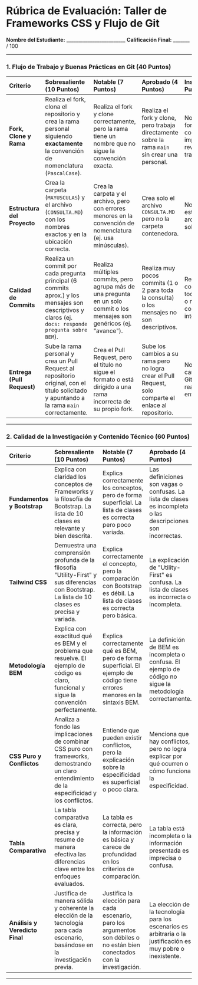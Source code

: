 # Rúbrica de Evaluación: Taller de Frameworks CSS y Flujo de Git

**Nombre del Estudiante:** _________________________
**Calificación Final:** _______ / 100

---

### 1. Flujo de Trabajo y Buenas Prácticas en Git (40 Puntos)

| Criterio | **Sobresaliente (10 Puntos)** | **Notable (7 Puntos)** | **Aprobado (4 Puntos)** | **Insuficiente (0 Puntos)** |
| :--- | :--- | :--- | :--- | :--- |
| **Fork, Clone y Rama** | Realiza el fork, clona el repositorio y crea la rama personal siguiendo **exactamente** la convención de nomenclatura (`PascalCase`). | Realiza el fork y clone correctamente, pero la rama tiene un nombre que no sigue la convención exacta. | Realiza el fork y clone, pero trabaja directamente sobre la rama `main` sin crear una personal. | No realiza el fork o clone correctamente, impidiendo la revisión del trabajo. |
| **Estructura del Proyecto** | Crea la carpeta (`MAYUSCULAS`) y el archivo (`CONSULTA.MD`) con los nombres exactos y en la ubicación correcta. | Crea la carpeta y el archivo, pero con errores menores en la convención de nomenclatura (ej. usa minúsculas). | Crea solo el archivo `CONSULTA.MD` pero no la carpeta contenedora. | No crea la estructura de archivos solicitada. |
| **Calidad de Commits** | Realiza un commit por cada pregunta principal (6 commits aprox.) y los mensajes son descriptivos y claros (ej. `docs: responde pregunta sobre BEM`). | Realiza múltiples commits, pero agrupa más de una pregunta en un solo commit o los mensajes son genéricos (ej. "avance"). | Realiza muy pocos commits (1 o 2 para toda la consulta) o los mensajes no son descriptivos. | Realiza un solo commit con todo el trabajo o no realiza commits intermedios. |
| **Entrega (Pull Request)** | Sube la rama personal y crea un Pull Request al repositorio original, con el título solicitado y apuntando a la rama `main` correctamente. | Crea el Pull Request, pero el título no sigue el formato o está dirigido a una rama incorrecta de su propio fork. | Sube los cambios a su rama pero no logra crear el Pull Request, solo comparte el enlace al repositorio. | No sube los cambios a GitHub o no realiza la entrega. |

---

### 2. Calidad de la Investigación y Contenido Técnico (60 Puntos)

| Criterio | **Sobresaliente (10 Puntos)** | **Notable (7 Puntos)** | **Aprobado (4 Puntos)** | **Insuficiente (0 Puntos)** |
| :--- | :--- | :--- | :--- | :--- |
| **Fundamentos y Bootstrap** | Explica con claridad los conceptos de Frameworks y la filosofía de Bootstrap. La lista de 10 clases es relevante y bien descrita. | Explica correctamente los conceptos, pero de forma superficial. La lista de clases es correcta pero poco variada. | Las definiciones son vagas o confusas. La lista de clases es incompleta o las descripciones son incorrectas. | Las respuestas son incorrectas, copiadas directamente de una fuente sin análisis o están incompletas. |
| **Tailwind CSS** | Demuestra una comprensión profunda de la filosofía "Utility-First" y sus diferencias con Bootstrap. La lista de 10 clases es precisa y variada. | Explica correctamente el concepto, pero la comparación con Bootstrap es débil. La lista de clases es correcta pero básica. | La explicación de "Utility-First" es confusa. La lista de clases es incorrecta o incompleta. | No demuestra comprensión del tema. Las respuestas están ausentes o son incorrectas. |
| **Metodología BEM** | Explica con exactitud qué es BEM y el problema que resuelve. El ejemplo de código es claro, funcional y sigue la convención perfectamente. | Explica correctamente qué es BEM, pero de forma superficial. El ejemplo de código tiene errores menores en la sintaxis BEM. | La definición de BEM es incompleta o confusa. El ejemplo de código no sigue la metodología correctamente. | La respuesta es incorrecta o el ejemplo de código es inexistente o no funcional. |
| **CSS Puro y Conflictos** | Analiza a fondo las implicaciones de combinar CSS puro con frameworks, demostrando un claro entendimiento de la especificidad y los conflictos. | Entiende que pueden existir conflictos, pero la explicación sobre la especificidad es superficial o poco clara. | Menciona que hay conflictos, pero no logra explicar por qué ocurren o cómo funciona la especificidad. | Las respuestas son incorrectas, vagas o no abordan el concepto de especificidad. |
| **Tabla Comparativa** | La tabla comparativa es clara, precisa y resume de manera efectiva las diferencias clave entre los enfoques evaluados. | La tabla es correcta, pero la información es básica y carece de profundidad en los criterios de comparación. | La tabla está incompleta o la información presentada es imprecisa o confusa. | La tabla comparativa está ausente o la información es incorrecta. |
| **Análisis y Veredicto Final** | Justifica de manera sólida y coherente la elección de la tecnología para cada escenario, basándose en la investigación previa. | Justifica la elección para cada escenario, pero los argumentos son débiles o no están bien conectados con la investigación. | La elección de la tecnología para los escenarios es arbitraria o la justificación es muy pobre o inexistente. | No realiza la recomendación o la justificación es ilógica o incorrecta. |

---